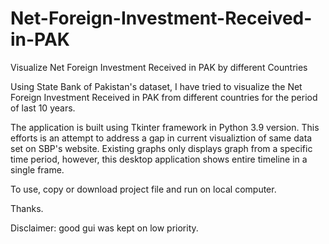 # Net-Foreign-Investment-Received-in-PAK
Visualize Net Foreign Investment Received in PAK by different Countries


Using State Bank of Pakistan's dataset, I have tried to visualize the Net Foreign Investment Received in PAK from different countries for the period of last 10 years.

The application is built using Tkinter framework in Python 3.9 version. This efforts is an attempt to address a gap in current visualiztion of same data set on SBP's website. Existing graphs only displays graph from a specific time period, however, this desktop application shows entire timeline in a single frame.

To use, copy or download project file and run on local computer. 

Thanks. 

Disclaimer: good gui was kept on low priority.
